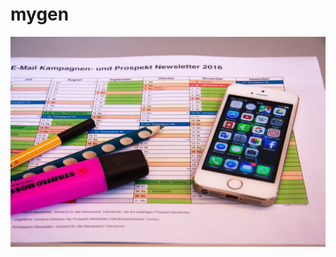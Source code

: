# mygen
![email-marketing-newsletter](https://github.com/totoro65/mygen/blob/main/email-marketing-newsletter.jpg?raw=true)
